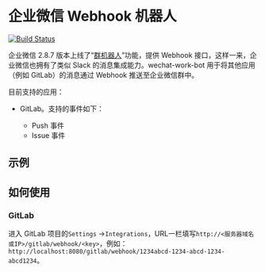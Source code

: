 # 企业微信 Webhook 机器人

[![Build Status](https://travis-ci.org/domainname/wechat-work-bot.svg?branch=master)](https://travis-ci.org/domainname/wechat-work-bot)

企业微信 2.8.7 版本上线了“[群机器人](https://work.weixin.qq.com/help?person_id=1&doc_id=13376)”功能，提供 Webhook 接口，这样一来，企业微信也拥有了类似 Slack 的消息集成能力。wechat-work-bot 用于将其他应用（例如 GitLab）的消息通过 Webhook 推送至企业微信群中。

目前支持的应用：

- GitLab。支持的事件如下：

  - Push 事件
  - Issue 事件

## 示例



## 如何使用

### GitLab

进入 GitLab 项目的`Settings` ->`Integrations`，URL一栏填写`http://<服务器域名或IP>/gitlab/webhook/<key>`，例如：`http://localhost:8080/gitlab/webhook/1234abcd-1234-abcd-1234-abcd1234`。

